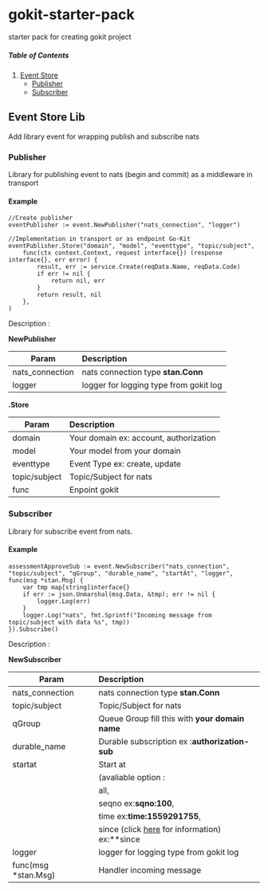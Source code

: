 # gokit-starter-pack
starter pack for creating gokit project

##### Table of Contents  
1. [Event Store](#event_store)  
    * [Publisher](#publisher)
    * [Subscriber](#subscriber)

<a name="event_store"/>

## Event Store Lib
Add library event for wrapping publish and subscribe nats

<a name="publisher"/>

### Publisher
Library for publishing event to nats (begin and commit) as a middleware in transport

#### Example

```
//Create publisher
eventPublisher := event.NewPublisher("nats_connection", "logger")

//Implementation in transport or as endpoint Go-Kit
eventPublisher.Store("domain", "model", "eventtype", "topic/subject",
    func(ctx context.Context, request interface{}) (response interface{}, err error) {
        result, err := service.Create(reqData.Name, reqData.Code)
        if err != nil {
            return nil, err
        }
        return result, nil
    },
)
```

Description :

**NewPublisher**

| Param           | Description                            |
|-----------------|:---------------------------------------|
| nats_connection | nats connection type **stan.Conn**     |
| logger          | logger for logging type from gokit log |

**.Store**

| Param         | Description                            |
|---------------|:---------------------------------------|
| domain        | Your domain ex: account, authorization |
| model         | Your model from your domain            |
| eventtype     | Event Type ex: create, update          |
| topic/subject | Topic/Subject for nats                 |
| func          | Enpoint gokit                          |

<a name="subscriber"/>

### Subscriber
Library for subscribe event from nats.

#### Example

```
assessmentApproveSub := event.NewSubscriber("nats_connection", "topic/subject", "qGroup", "durable_name", "startAt", "logger", func(msg *stan.Msg) {
    var tmp map[string]interface{}
    if err := json.Unmarshal(msg.Data, &tmp); err != nil {
        logger.Log(err)
    }
    logger.Log("nats", fmt.Sprintf("Incoming message from topic/subject with data %s", tmp))
}).Subscribe()
```

Description :

**NewSubscriber**

| Param               | Description                                                                                      |
|---------------------|:-------------------------------------------------------------------------------------------------|
| nats_connection     | nats connection type **stan.Conn**                                                               |
| topic/subject       | Topic/Subject for nats                                                                           |
| qGroup              | Queue Group fill this with **your domain name**                                                  |
| durable_name        | Durable subscription ex :**authorization-sub**                                                   |
| startat             | Start at                                                                                         |
|                     | (avaliable option :                                                                              |
|                     | all,                                                                                             |
|                     | seqno ex:**sqno:100**,                                                                           |
|                     | time ex:**time:1559291755**,                                                                     |
|                     | since (click [here](https://golang.org/pkg/time/#ParseDuration) for information) ex:**since|2h** |
| logger              | logger for logging type from gokit log                                                           |
| func(msg *stan.Msg) | Handler incoming message                                                                         |